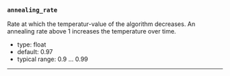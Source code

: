 ### `annealing_rate`

Rate at which the temperatur-value of the algorithm decreases. An annealing rate above 1 increases the temperature over time.

  - type: float
  - default: 0.97
  - typical range: 0.9 ... 0.99

---